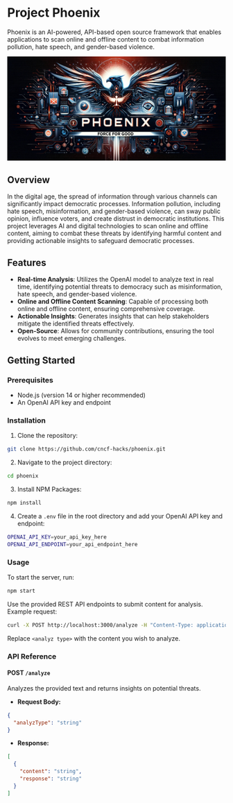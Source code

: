 # Project Phoenix

Phoenix is an AI-powered, API-based open source framework that enables applications to scan online and offline content to combat information pollution, hate speech, and gender-based violence.

![alt text](https://github.com/cncf-hacks/phoenix/blob/main/images/phoenix.jpg?raw=true)

## Overview

In the digital age, the spread of information through various channels can significantly impact democratic processes. Information pollution, including hate speech, misinformation, and gender-based violence, can sway public opinion, influence voters, and create distrust in democratic institutions. This project leverages AI and digital technologies to scan online and offline content, aiming to combat these threats by identifying harmful content and providing actionable insights to safeguard democratic processes.

## Features

- **Real-time Analysis**: Utilizes the OpenAI model to analyze text in real time, identifying potential threats to democracy such as misinformation, hate speech, and gender-based violence.
- **Online and Offline Content Scanning**: Capable of processing both online and offline content, ensuring comprehensive coverage.
- **Actionable Insights**: Generates insights that can help stakeholders mitigate the identified threats effectively.
- **Open-Source**: Allows for community contributions, ensuring the tool evolves to meet emerging challenges.

## Getting Started

### Prerequisites

- Node.js (version 14 or higher recommended)
- An OpenAI API key and endpoint

### Installation

1. Clone the repository:

```sh
git clone https://github.com/cncf-hacks/phoenix.git
```

2. Navigate to the project directory:

```sh
cd phoenix
```

3. Install NPM Packages:

```sh
npm install
```

4. Create a `.env` file in the root directory and add your OpenAI API key and endpoint:

```sh
OPENAI_API_KEY=your_api_key_here
OPENAI_API_ENDPOINT=your_api_endpoint_here
```

### Usage

To start the server, run:

```sh
npm start
```

Use the provided REST API endpoints to submit content for analysis. Example request:

```sh
curl -X POST http://localhost:3000/analyze -H "Content-Type: application/json" -d '{"analyzType": "<analyz type>"}'
```

Replace `<analyz type>` with the content you wish to analyze.

### API Reference

#### POST `/analyze`

Analyzes the provided text and returns insights on potential threats.

- **Request Body:**

```json
{
  "analyzType": "string"
}
```

- **Response:**

```json
[
  {
    "content": "string",
    "response": "string"
  }
]
```
